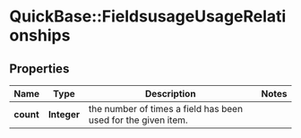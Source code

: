 # QuickBase::FieldsusageUsageRelationships

## Properties
Name | Type | Description | Notes
------------ | ------------- | ------------- | -------------
**count** | **Integer** | the number of times a field has been used for the given item. | 


